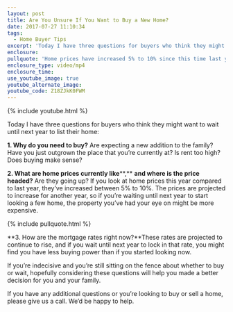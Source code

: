 ```yaml
---
layout: post
title: Are You Unsure If You Want to Buy a New Home?
date: 2017-07-27 11:10:34
tags:
  - Home Buyer Tips
excerpt: 'Today I have three questions for buyers who think they might want to wait until next year to list their home:  1. Why do you need to buy?'
enclosure:
pullquote: 'Home prices have increased 5% to 10% since this time last year.'
enclosure_type: video/mp4
enclosure_time:
use_youtube_image: true
youtube_alternate_image:
youtube_code: Z18ZJkK0FWM
---
```



{% include youtube.html %}

Today I have three questions for buyers who think they might want to wait until next year to list their home:

**1. Why do you need to buy?** Are expecting a new addition to the family? Have you just outgrown the place that you’re currently at? Is rent too high? Does buying make sense?

**2. What are home prices currently like****,** **and where is the price headed?** Are they going up? If you look at home prices this year compared to last year, they’ve increased between 5% to 10%. The prices are projected to increase for another year, so if you’re waiting until next year to start looking a few home, the property you’ve had your eye on might be more expensive.&nbsp;

{% include pullquote.html %}

**3. How are the mortgage rates right now?**These rates are projected to continue to rise, and if you wait until next year to lock in that rate, you might find you have less buying power than if you started looking now.&nbsp;

If you’re indecisive and you’re still sitting on the fence about whether to buy or wait, hopefully considering these questions will help you made a better decision for you and your family.

If you have any additional questions or you’re looking to buy or sell a home, please give us a call. We’d be happy to help.